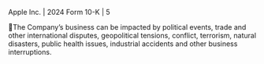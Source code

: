 Apple Inc. | 2024 Form 10-K | 5

The  Company’s  business  can  be  impacted  by  political  events,  trade  and  other  international  disputes,  geopolitical
tensions,  conflict,  terrorism,  natural  disasters,  public  health  issues,  industrial  accidents  and  other  business
interruptions.